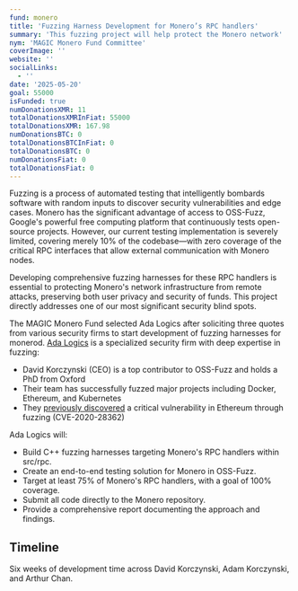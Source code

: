 ```yaml
---
fund: monero
title: 'Fuzzing Harness Development for Monero’s RPC handlers'
summary: 'This fuzzing project will help protect the Monero network'
nym: 'MAGIC Monero Fund Committee'
coverImage: ''
website: ''
socialLinks:
  - ''
date: '2025-05-20'
goal: 55000
isFunded: true
numDonationsXMR: 11
totalDonationsXMRInFiat: 55000
totalDonationsXMR: 167.98
numDonationsBTC: 0
totalDonationsBTCInFiat: 0
totalDonationsBTC: 0
numDonationsFiat: 0
totalDonationsFiat: 0
---
```


Fuzzing is a process of automated testing that intelligently bombards software with random inputs to discover security vulnerabilities and edge cases. Monero has the significant advantage of access to OSS-Fuzz, Google's powerful free computing platform that continuously tests open-source projects. However, our current testing implementation is severely limited, covering merely 10% of the codebase—with zero coverage of the critical RPC interfaces that allow external communication with Monero nodes.

Developing comprehensive fuzzing harnesses for these RPC handlers is essential to protecting Monero's network infrastructure from remote attacks, preserving both user privacy and security of funds. This project directly addresses one of our most significant security blind spots.

The MAGIC Monero Fund selected Ada Logics after soliciting three quotes from various security firms to start development of fuzzing harnesses for monerod. [Ada Logics](https://adalogics.com) is a specialized security firm with deep expertise in fuzzing:

* David Korczynski (CEO) is a top contributor to OSS-Fuzz and holds a PhD from Oxford
* Their team has successfully fuzzed major projects including Docker, Ethereum, and Kubernetes
* They [previously discovered](https://adalogics.com/blog/the-importance-of-continuity-in-fuzzing-cve-2020-28362) a critical vulnerability in Ethereum through fuzzing (CVE-2020-28362)

Ada Logics will:

* Build C++ fuzzing harnesses targeting Monero's RPC handlers within src/rpc.
* Create an end-to-end testing solution for Monero in OSS-Fuzz.
* Target at least 75% of Monero's RPC handlers, with a goal of 100% coverage.
* Submit all code directly to the Monero repository.
* Provide a comprehensive report documenting the approach and findings.

## Timeline

Six weeks of development time across David Korczynski, Adam Korczynski, and Arthur Chan.
